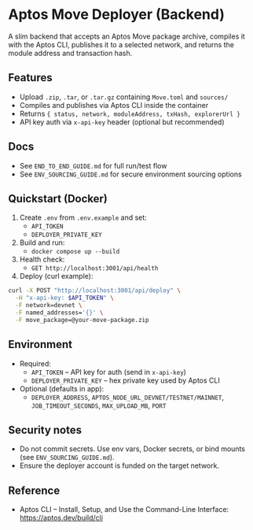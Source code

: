 # Aptos Move Deployer (Backend)

A slim backend that accepts an Aptos Move package archive, compiles it with the Aptos CLI, publishes it to a selected network, and returns the module address and transaction hash.

## Features
- Upload `.zip`, `.tar`, or `.tar.gz` containing `Move.toml` and `sources/`
- Compiles and publishes via Aptos CLI inside the container
- Returns `{ status, network, moduleAddress, txHash, explorerUrl }`
- API key auth via `x-api-key` header (optional but recommended)

## Docs
- See `END_TO_END_GUIDE.md` for full run/test flow
- See `ENV_SOURCING_GUIDE.md` for secure environment sourcing options

## Quickstart (Docker)
1) Create `.env` from `.env.example` and set:
   - `API_TOKEN`
   - `DEPLOYER_PRIVATE_KEY`
2) Build and run:
   - `docker compose up --build`
3) Health check:
   - `GET http://localhost:3001/api/health`
4) Deploy (curl example):
```bash
curl -X POST "http://localhost:3001/api/deploy" \
  -H "x-api-key: $API_TOKEN" \
  -F network=devnet \
  -F named_addresses='{}' \
  -F move_package=@your-move-package.zip
```

## Environment
- Required:
  - `API_TOKEN` – API key for auth (send in `x-api-key`)
  - `DEPLOYER_PRIVATE_KEY` – hex private key used by Aptos CLI
- Optional (defaults in app):
  - `DEPLOYER_ADDRESS`, `APTOS_NODE_URL_DEVNET/TESTNET/MAINNET`, `JOB_TIMEOUT_SECONDS`, `MAX_UPLOAD_MB`, `PORT`

## Security notes
- Do not commit secrets. Use env vars, Docker secrets, or bind mounts (see `ENV_SOURCING_GUIDE.md`).
- Ensure the deployer account is funded on the target network.

## Reference
- Aptos CLI – Install, Setup, and Use the Command-Line Interface: https://aptos.dev/build/cli
